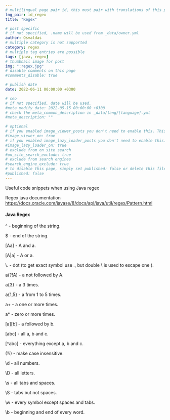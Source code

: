 ```yaml
---
# multilingual page pair id, this must pair with translations of this page. (This name must be unique)
lng_pair: id_regex
title: "Regex"

# post specific
# if not specified, .name will be used from _data/owner.yml
author: Osvaldas
# multiple category is not supported
category: regex
# multiple tag entries are possible
tags: [java, regex]
# thumbnail image for post
img: ":regex.jpg"
# disable comments on this page
#comments_disable: true

# publish date
date: 2022-06-11 00:00:00 +0300

# seo
# if not specified, date will be used.
#meta_modify_date: 2022-05-15 00:00:00 +0300
# check the meta_common_description in _data/lang/[language].yml
#meta_description: ""

# optional
# if you enabled image_viewer_posts you don't need to enable this. This is only if image_viewer_posts = false
#image_viewer_on: true
# if you enabled image_lazy_loader_posts you don't need to enable this. This is only if image_lazy_loader_posts = false
#image_lazy_loader_on: true
# exclude from on site search
#on_site_search_exclude: true
# exclude from search engines
#search_engine_exclude: true
# to disable this page, simply set published: false or delete this file
#published: false
---
```

<!-- outline-start -->

Useful code snippets when using Java regex

<!-- outline-end -->

Regex java documentation https://docs.oracle.com/javase/8/docs/api/java/util/regex/Pattern.html

#### Java Regex

^ - beginning of the string.

$ - end of the string.

[Aa] - A and a.

[A|a] - A or a.

\\. - dot (to get exact symbol use \., but double \\ is used to escape one \).

a(?!A) - a not followed by A.

a{3} - a 3 times.

a{1,5} - a from 1 to 5 times.

a+ - a one or more times.

a* - zero or more times.

[a][b] - a followed by b.

[abc] - all a, b and c. 

[^abc] - everything except a, b and c.

(?i) - make case insensitive.

\\d - all numbers.

\\D - all letters.

\\s - all tabs and spaces.

\\S - tabs but not spaces.

\\w - every symbol except spaces and tabs.

\\b - beginning and end of every word.

